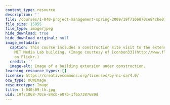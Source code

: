 ```yaml
---
content_type: resource
description: ''
file: /courses/1-040-project-management-spring-2009/19f7106870ce84cbe07b1f657387689d_1-040s09-th.jpg
file_size: 15855
file_type: image/jpeg
hide_download: true
hide_download_original: null
image_metadata:
  caption: This course includes a construction site visit to the extension of the
    MIT Media Lab building. (Image courtesy of [conbon33](http://www.flickr.com/photos/conbon/3053158490/)
    on Flickr.)
  credit: ''
  image-alt: Image of a building extension under construction.
learning_resource_types: []
license: https://creativecommons.org/licenses/by-nc-sa/4.0/
ocw_type: OCWImage
resourcetype: Image
title: 1-040s09-th.jpg
uid: 19f71068-70ce-84cb-e07b-1f657387689d
---
```

